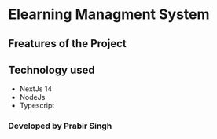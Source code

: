 # Elearning Managment System

## Freatures of the Project

## Technology used

- NextJs 14
- NodeJs
- Typescript

### Developed by Prabir Singh
